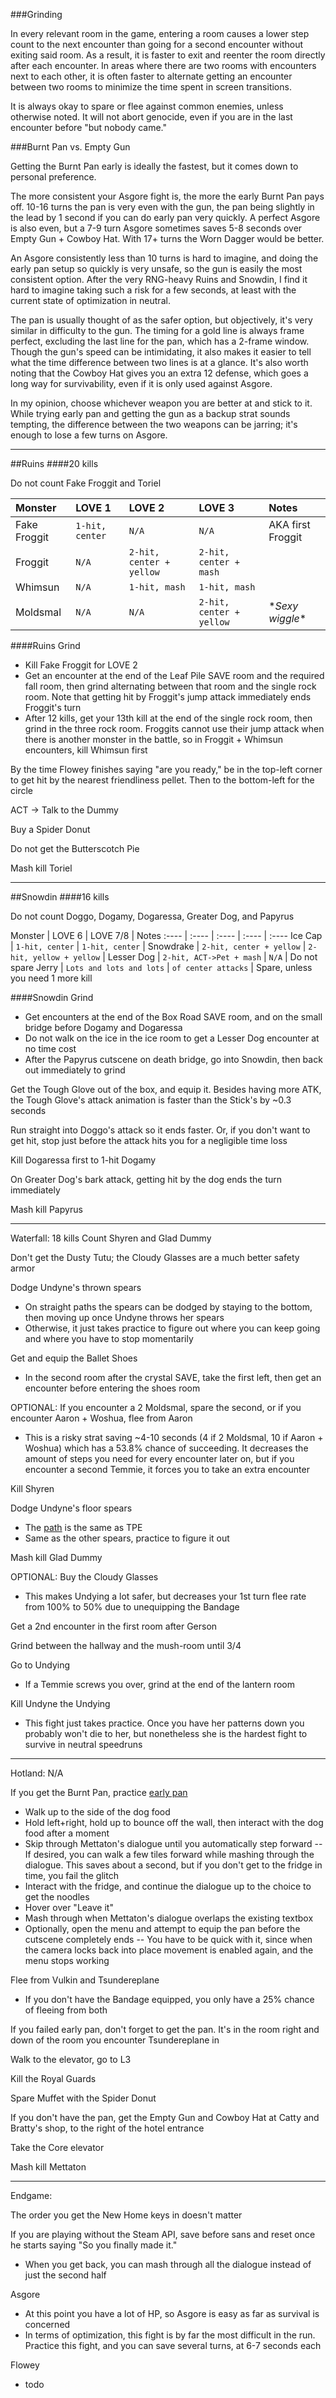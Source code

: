 ###Grinding

In every relevant room in the game, entering a room causes a lower step count to the next encounter than going for a second encounter without exiting said room. As a result, it is faster to exit and reenter the room directly after each encounter. In areas where there are two rooms with encounters next to each other, it is often faster to alternate getting an encounter between two rooms to minimize the time spent in screen transitions.

It is always okay to spare or flee against common enemies, unless otherwise noted. It will not abort genocide, even if you are in the last encounter before "but nobody came."


###Burnt Pan vs. Empty Gun

Getting the Burnt Pan early is ideally the fastest, but it comes down to personal preference.

The more consistent your Asgore fight is, the more the early Burnt Pan pays off. 10-16 turns the pan is very even with the gun, the pan being slightly in the lead by 1 second if you can do early pan very quickly. A perfect Asgore is also even, but a 7-9 turn Asgore sometimes saves 5-8 seconds over Empty Gun + Cowboy Hat. With 17+ turns the Worn Dagger would be better.

An Asgore consistently less than 10 turns is hard to imagine, and doing the early pan setup so quickly is very unsafe, so the gun is easily the most consistent option. After the very RNG-heavy Ruins and Snowdin, I find it hard to imagine taking such a risk for a few seconds, at least with the current state of optimization in neutral.

The pan is usually thought of as the safer option, but objectively, it's very similar in difficulty to the gun. The timing for a gold line is always frame perfect, excluding the last line for the pan, which has a 2-frame window. Though the gun's speed can be intimidating, it also makes it easier to tell what the time difference between two lines is at a glance. It's also worth noting that the Cowboy Hat gives you an extra 12 defense, which goes a long way for survivability, even if it is only used against Asgore.

In my opinion, choose whichever weapon you are better at and stick to it. While trying early pan and getting the gun as a backup strat sounds tempting, the difference between the two weapons can be jarring; it's enough to lose a few turns on Asgore.

-----

##Ruins
####20 kills

Do not count Fake Froggit and Toriel

Monster | LOVE 1 | LOVE 2 | LOVE 3 | Notes
:---- | :---- | :---- | :---- | :----
Fake Froggit | `1-hit, center` | `N/A` | `N/A` | AKA first Froggit
Froggit | `N/A` | `2-hit, center + yellow` | `2-hit, center + mash`
Whimsun | `N/A` | `1-hit, mash` | `1-hit, mash` |
Moldsmal | `N/A` | `N/A` | `2-hit, center + yellow` | \**Sexy wiggle*\*

####Ruins Grind
- Kill Fake Froggit for LOVE 2
- Get an encounter at the end of the Leaf Pile SAVE room and the required fall room, then grind alternating between that room and the single rock room. Note that getting hit by Froggit's jump attack immediately ends Froggit's turn
- After 12 kills, get your 13th kill at the end of the single rock room, then grind in the three rock room. Froggits cannot use their jump attack when there is another monster in the battle, so in Froggit + Whimsun encounters, kill Whimsun first

By the time Flowey finishes saying "are you ready," be in the top-left corner to get hit by the nearest friendliness pellet. Then to the bottom-left for the circle

ACT -> Talk to the Dummy

Buy a Spider Donut

Do not get the Butterscotch Pie

Mash kill Toriel

-----

##Snowdin
####16 kills

Do not count Doggo, Dogamy, Dogaressa, Greater Dog, and Papyrus

Monster | LOVE 6 | LOVE 7/8 | Notes
:---- | :---- | :---- | :---- | :----
Ice Cap | `1-hit, center` | `1-hit, center` | 
Snowdrake | `2-hit, center + yellow` | `2-hit, yellow + yellow` | 
Lesser Dog | `2-hit, ACT->Pet + mash` | `N/A` | Do not spare
Jerry | `Lots and lots and lots` | `of center attacks` | Spare, unless you need 1 more kill

####Snowdin Grind
- Get encounters at the end of the Box Road SAVE room, and on the small bridge before Dogamy and Dogaressa
- Do not walk on the ice in the ice room to get a Lesser Dog encounter at no time cost
- After the Papyrus cutscene on death bridge, go into Snowdin, then back out immediately to grind

Get the Tough Glove out of the box, and equip it. Besides having more ATK, the Tough Glove's attack animation is faster than the Stick's by ~0.3 seconds

Run straight into Doggo's attack so it ends faster. Or, if you don't want to get hit, stop just before the attack hits you for a negligible time loss

Kill Dogaressa first to 1-hit Dogamy

On Greater Dog's bark attack, getting hit by the dog ends the turn immediately

Mash kill Papyrus

-----

Waterfall: 18 kills
Count Shyren and Glad Dummy

Don't get the Dusty Tutu; the Cloudy Glasses are a much better safety armor

Dodge Undyne's thrown spears
- On straight paths the spears can be dodged by staying to the bottom, then moving up once Undyne throws her spears
- Otherwise, it just takes practice to figure out where you can keep going and where you have to stop momentarily

Get and equip the Ballet Shoes
- In the second room after the crystal SAVE, take the first left, then get an encounter before entering the shoes room

OPTIONAL: If you encounter a 2 Moldsmal, spare the second, or if you encounter Aaron + Woshua, flee from Aaron
- This is a risky strat saving ~4-10 seconds (4 if 2 Moldsmal, 10 if Aaron + Woshua) which has a 53.8% chance of succeeding. It decreases the amount of steps you need for every encounter later on, but if you encounter a second Temmie, it forces you to take an extra encounter

Kill Shyren

Dodge Undyne's floor spears
- The [path](https://i.imgur.com/2tCriVW.png) is the same as TPE
- Same as the other spears, practice to figure it out

Mash kill Glad Dummy

OPTIONAL: Buy the Cloudy Glasses
- This makes Undying a lot safer, but decreases your 1st turn flee rate from 100% to 50% due to unequipping the Bandage

Get a 2nd encounter in the first room after Gerson

Grind between the hallway and the mush-room until 3/4

Go to Undying
- If a Temmie screws you over, grind at the end of the lantern room

Kill Undyne the Undying
- This fight just takes practice. Once you have her patterns down you probably won't die to her, but nonetheless she is the hardest fight to survive in neutral speedruns

-----

Hotland: N/A

If you get the Burnt Pan, practice [early pan](https://www.youtube.com/watch?v=ipdEo5kY3kI)
- Walk up to the side of the dog food
- Hold left+right, hold up to bounce off the wall, then interact with the dog food after a moment
- Skip through Mettaton's dialogue until you automatically step forward
-- If desired, you can walk a few tiles forward while mashing through the dialogue. This saves about a second, but if you don't get to the fridge in time, you fail the glitch
- Interact with the fridge, and continue the dialogue up to the choice to get the noodles
- Hover over "Leave it"
- Mash through when Mettaton's dialogue overlaps the existing textbox
- Optionally, open the menu and attempt to equip the pan before the cutscene completely ends
-- You have to be quick with it, since when the camera locks back into place movement is enabled again, and the menu stops working

Flee from Vulkin and Tsundereplane
- If you don't have the Bandage equipped, you only have a 25% chance of fleeing from both

If you failed early pan, don't forget to get the pan. It's in the room right and down of the room you encounter Tsundereplane in

Walk to the elevator, go to L3

Kill the Royal Guards

Spare Muffet with the Spider Donut

If you don't have the pan, get the Empty Gun and Cowboy Hat at Catty and Bratty's shop, to the right of the hotel entrance

Take the Core elevator

Mash kill Mettaton

-----

Endgame:

The order you get the New Home keys in doesn't matter

If you are playing without the Steam API, save before sans and reset once he starts saying "So you finally made it."
- When you get back, you can mash through all the dialogue instead of just the second half

Asgore
- At this point you have a lot of HP, so Asgore is easy as far as survival is concerned
- In terms of optimization, this fight is by far the most difficult in the run. Practice this fight, and you can save several turns, at 6-7 seconds each

Flowey
- todo
